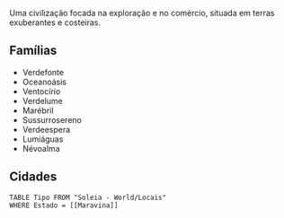 Uma civilização focada na exploração e no comércio, situada em terras exuberantes e costeiras.

## Famílias
- Verdefonte
- Oceanoásis
- Ventocírio
- Verdelume
- Marébril
- Sussurrosereno
- Verdeespera
- Lumiáguas
- Névoalma

## Cidades
```dataview 
TABLE Tipo FROM "Soleia - World/Locais"
WHERE Estado = [[Maravina]]
```
